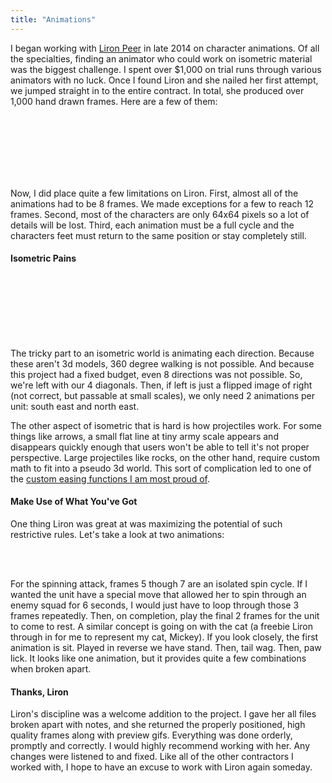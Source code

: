 ```yaml
---
title: "Animations"
---
```


I began working with [Liron Peer](http://www.lironpeer.com) in late 2014 on character animations. Of all the specialties, finding an animator who could work on isometric material was the biggest challenge. I spent over $1,000 on trial runs through various animators with no luck. Once I found Liron and she nailed her first attempt, we jumped straight in to the entire contract. In total, she produced over 1,000 hand drawn frames. Here are a few of them:

<div class="animationFavs">
<div class="crossbow">&nbsp;</div>
<div class="ryler">&nbsp;</div>
<div class="idiri">&nbsp;</div>
</div>
<div class="animationFavs secondRow">
<div class="spearmen">&nbsp;</div>
<div class="rhino">&nbsp;</div>
<div class="trebuchet">&nbsp;</div>
</div>

Now, I did place quite a few limitations on Liron. First, almost all of the animations had to be 8 frames. We made exceptions for a few to reach 12 frames. Second, most of the characters are only 64x64 pixels so a lot of details will be lost. Third, each animation must be a full cycle and the characters feet must return to the same position or stay completely still.

#### Isometric Pains

<div class="squad">
<div class="melee1 a">&nbsp;</div>
<div class="melee1 b">&nbsp;</div>
<div class="melee1 c">&nbsp;</div>
<div class="melee1 d">&nbsp;</div>
<div class="melee1 e">&nbsp;</div>
<div class="melee1 f">&nbsp;</div>
</div>

The tricky part to an isometric world is animating each direction. Because these aren't 3d models, 360 degree walking is not possible. And because this project had a fixed budget, even 8 directions was not possible. So, we're left with our 4 diagonals. Then, if left is just a flipped image of right (not correct, but passable at small scales), we only need 2 animations per unit: south east and north east. 

The other aspect of isometric that is hard is how projectiles work. For some things like arrows, a small flat line at tiny army scale appears and disappears quickly enough that users won't be able to tell it's not proper perspective. Large projectiles like rocks, on the other hand, require custom math to fit into a pseudo 3d world. This sort of complication led to one of the [custom easing functions I am most proud of](https://gist.github.com/veeneck/8a12a23f673d410359ca96b8978a913f).

#### Make Use of What You've Got

One thing Liron was great at was maximizing the potential of such restrictive rules. Let's take a look at two animations:

<div class="animationFavs">
<div class="idiri idiriMargin">&nbsp;</div>
<div class="cat">&nbsp;</div>
</div>

For the spinning attack, frames 5 though 7 are an isolated spin cycle. If I wanted the unit have a special move that allowed her to spin through an enemy squad for 6 seconds, I would just have to loop through those 3 frames repeatedly. Then, on completion, play the final 2 frames for the unit to come to rest.  A similar concept is going on with the cat (a freebie Liron through in for me to represent my cat, Mickey). If you look closely, the first animation is sit. Played in reverse we have stand. Then, tail wag. Then, paw lick. It looks like one animation, but it provides quite a few combinations when broken apart.

#### Thanks, Liron

Liron's discipline was a welcome addition to the project. I gave her all files broken apart with notes, and she returned the properly positioned, high quality frames along with preview gifs. Everything was done orderly, promptly and correctly. I would highly recommend working with her. Any changes were listened to and fixed. Like all of the other contractors I worked with, I hope to have an excuse to work with Liron again someday.